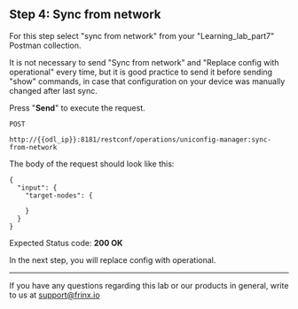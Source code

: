 ## Step 4: Sync from network

For this step select "sync from network" from your "Learning_lab_part7" Postman collection.

It is not necessary to send "Sync from network" and "Replace config with operational" every time, but it is good practice to send it before sending "show" commands, in case that configuration on your device was manually changed after last sync.

Press "**Send**" to execute the request.

```
POST

http://{{odl_ip}}:8181/restconf/operations/uniconfig-manager:sync-from-network
```


The body of the request should look like this:

```
{
  "input": {
    "target-nodes": {
      
    }
  }
}
```

Expected Status code: **200 OK**

In the next step, you will replace config with operational.

---
If you have any questions regarding this lab or our products in general, write to us at [support@frinx.io](mailto:support@frinx.io)